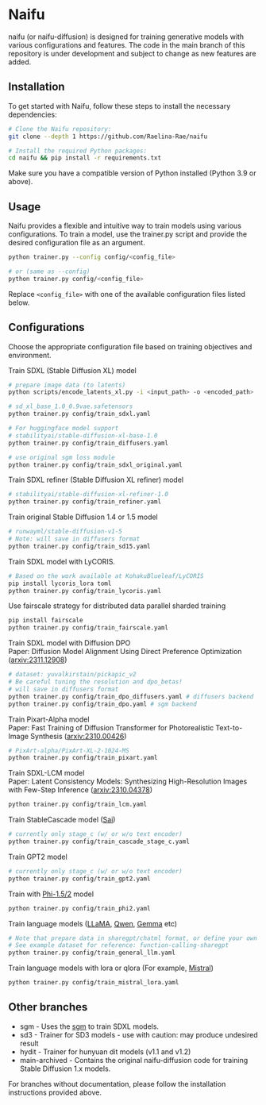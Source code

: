 # Naifu

naifu (or naifu-diffusion) is designed for training generative models with various configurations and features. The code in the main branch of this repository is under development and subject to change as new features are added.

## Installation

To get started with Naifu, follow these steps to install the necessary dependencies:

```bash
# Clone the Naifu repository:
git clone --depth 1 https://github.com/Raelina-Rae/naifu

# Install the required Python packages:
cd naifu && pip install -r requirements.txt
```

Make sure you have a compatible version of Python installed (Python 3.9 or above).

## Usage

Naifu provides a flexible and intuitive way to train models using various configurations. To train a model, use the trainer.py script and provide the desired configuration file as an argument.

```bash
python trainer.py --config config/<config_file>

# or (same as --config)
python trainer.py config/<config_file>
```

Replace `<config_file>` with one of the available configuration files listed below.

## Configurations

Choose the appropriate configuration file based on training objectives and environment.

Train SDXL (Stable Diffusion XL) model
```bash
# prepare image data (to latents)
python scripts/encode_latents_xl.py -i <input_path> -o <encoded_path>

# sd_xl_base_1.0_0.9vae.safetensors
python trainer.py config/train_sdxl.yaml

# For huggingface model support
# stabilityai/stable-diffusion-xl-base-1.0
python trainer.py config/train_diffusers.yaml

# use original sgm loss module
python trainer.py config/train_sdxl_original.yaml
```

Train SDXL refiner (Stable Diffusion XL refiner) model
```bash
# stabilityai/stable-diffusion-xl-refiner-1.0
python trainer.py config/train_refiner.yaml
```

Train original Stable Diffusion 1.4 or 1.5 model
```bash
# runwayml/stable-diffusion-v1-5
# Note: will save in diffusers format
python trainer.py config/train_sd15.yaml
```

Train SDXL model with LyCORIS.
```bash
# Based on the work available at KohakuBlueleaf/LyCORIS
pip install lycoris_lora toml
python trainer.py config/train_lycoris.yaml
```

Use fairscale strategy for distributed data parallel sharded training
```bash
pip install fairscale
python trainer.py config/train_fairscale.yaml
```

Train SDXL model with Diffusion DPO  
Paper: Diffusion Model Alignment Using Direct Preference Optimization ([arxiv:2311.12908](https://arxiv.org/abs/2311.12908))
```bash
# dataset: yuvalkirstain/pickapic_v2
# Be careful tuning the resolution and dpo_betas!
# will save in diffusers format
python trainer.py config/train_dpo_diffusers.yaml # diffusers backend
python trainer.py config/train_dpo.yaml # sgm backend
```

Train Pixart-Alpha model  
Paper: Fast Training of Diffusion Transformer for Photorealistic Text-to-Image Synthesis ([arxiv:2310.00426](https://arxiv.org/abs/2310.00426))
```bash
# PixArt-alpha/PixArt-XL-2-1024-MS
python trainer.py config/train_pixart.yaml
```

Train SDXL-LCM model  
Paper: Latent Consistency Models: Synthesizing High-Resolution Images with Few-Step Inference ([arxiv:2310.04378](https://arxiv.org/abs/2310.04378))
```bash
python trainer.py config/train_lcm.yaml
```

Train StableCascade model ([Sai](https://github.com/Stability-AI/StableCascade/))
```bash
# currently only stage_c (w/ or w/o text encoder)
python trainer.py config/train_cascade_stage_c.yaml
```

Train GPT2 model
```bash
# currently only stage_c (w/ or w/o text encoder)
python trainer.py config/train_gpt2.yaml
```

Train with [Phi-1.5/2](https://huggingface.co/microsoft) model
```bash
python trainer.py config/train_phi2.yaml
```

Train language models ([LLaMA](https://github.com/facebookresearch/llama), [Qwen](https://huggingface.co/Qwen), [Gemma](https://huggingface.co/google) etc)
```bash
# Note that prepare data in sharegpt/chatml format, or define your own dataset in data/text_dataset.py
# See example dataset for reference: function-calling-sharegpt
python trainer.py config/train_general_llm.yaml
```

Train language models with lora or qlora (For example, [Mistral](https://huggingface.co/mistralai))
```bash
python trainer.py config/train_mistral_lora.yaml
```

## Other branches

* sgm - Uses the [sgm](https://github.com/Stability-AI/generative-models) to train SDXL models.
* sd3 - Trainer for SD3 models - use with caution: may produce undesired result
* hydit - Trainer for hunyuan dit models (v1.1 and v1.2)
* main-archived - Contains the original naifu-diffusion code for training Stable Diffusion 1.x models.

For branches without documentation, please follow the installation instructions provided above.
